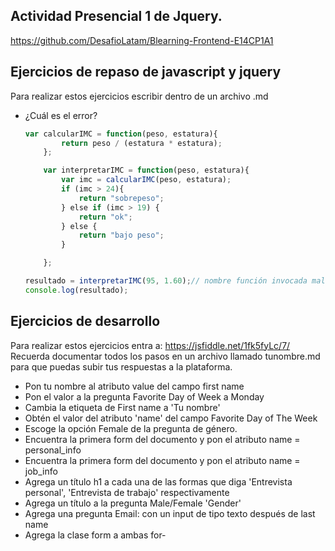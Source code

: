 <section>

# Actividad Presencial 1 de Jquery.

https://github.com/DesafioLatam/Blearning-Frontend-E14CP1A1

## Ejercicios de repaso de javascript y jquery

Para realizar estos ejercicios escribir dentro de un archivo .md

- ¿Cuál es el error?

	~~~js
	var calcularIMC = function(peso, estatura){
			return peso / (estatura * estatura);
		};

		var interpretarIMC = function(peso, estatura){
			var imc = calcularIMC(peso, estatura);
			if (imc > 24){
				return "sobrepeso";
			} else if (imc > 19) {
				return "ok";
			} else {
				return "bajo peso";
			}

		};

	resultado = interpretarIMC(95, 1.60);// nombre función invocada mal escrito y faltaba agregar el parámetro de "estatura" (en metros)
	console.log(resultado);
	~~~


## Ejercicios de desarrollo

Para realizar estos ejercicios entra a: https://jsfiddle.net/1fk5fyLc/7/
Recuerda documentar todos los pasos en un archivo llamado tunombre.md para que puedas subir tus respuestas a la plataforma.

- Pon tu nombre al atributo value del campo first name
- Pon el valor a la pregunta Favorite Day of Week a Monday
- Cambia la etiqueta de First name a 'Tu nombre'
- Obtén el valor del atributo 'name' del campo Favorite Day of The Week
- Escoge la opción Female de la pregunta de género.
- Encuentra la primera form del documento y pon el atributo name = personal_info
- Encuentra la primera form del documento y pon el atributo name = job_info
- Agrega un título h1 a cada una de las formas que diga 'Entrevista personal', 'Entrevista de trabajo' respectivamente
- Agrega un título a la pregunta Male/Female 'Gender'
- Agrega una pregunta Email: con un input de tipo texto después de last name
- Agrega la clase form a ambas for- </section>
